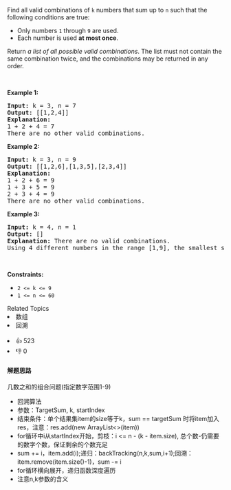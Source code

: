 <p>Find all valid combinations of <code>k</code> numbers that sum up to <code>n</code> such that the following conditions are true:</p>

<ul> 
 <li>Only numbers <code>1</code> through <code>9</code> are used.</li> 
 <li>Each number is used <strong>at most once</strong>.</li> 
</ul>

<p>Return <em>a list of all possible valid combinations</em>. The list must not contain the same combination twice, and the combinations may be returned in any order.</p>

<p>&nbsp;</p> 
<p><strong>Example 1:</strong></p>

<pre>
<strong>Input:</strong> k = 3, n = 7
<strong>Output:</strong> [[1,2,4]]
<strong>Explanation:</strong>
1 + 2 + 4 = 7
There are no other valid combinations.</pre>

<p><strong>Example 2:</strong></p>

<pre>
<strong>Input:</strong> k = 3, n = 9
<strong>Output:</strong> [[1,2,6],[1,3,5],[2,3,4]]
<strong>Explanation:</strong>
1 + 2 + 6 = 9
1 + 3 + 5 = 9
2 + 3 + 4 = 9
There are no other valid combinations.
</pre>

<p><strong>Example 3:</strong></p>

<pre>
<strong>Input:</strong> k = 4, n = 1
<strong>Output:</strong> []
<strong>Explanation:</strong> There are no valid combinations.
Using 4 different numbers in the range [1,9], the smallest sum we can get is 1+2+3+4 = 10 and since 10 &gt; 1, there are no valid combination.
</pre>

<p>&nbsp;</p> 
<p><strong>Constraints:</strong></p>

<ul> 
 <li><code>2 &lt;= k &lt;= 9</code></li> 
 <li><code>1 &lt;= n &lt;= 60</code></li> 
</ul>

<div><div>Related Topics</div><div><li>数组</li><li>回溯</li></div></div><br><div><li>👍 523</li><li>👎 0</li></div>


#### 解题思路
几数之和的组合问题(指定数字范围1-9)
<ul>
 <li>回溯算法</li>
 <li>参数：TargetSum, k, startIndex</li>
 <li>结束条件：单个结果集item的size等于k，sum == targetSum 时将item加入res，注意：res.add(new ArrayList<>(item))</li>
 <li>for循环中i从startIndex开始，剪枝：i <= n - (k - item.size), 总个数-仍需要的数字个数，保证剩余的个数充足</li>
 <li>sum += i，item.add(i);递归：backTracking(n,k,sum,i+1);回溯：item.remove(item.size()-1)，sum -= i</li>
 <li>for循环横向展开，递归函数深度遍历</li>
 <li>注意n,k参数的含义</li>
</ul>
